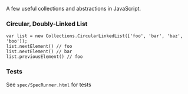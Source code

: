 A few useful collections and abstractions in JavaScript.

### Circular, Doubly-Linked List

    var list = new Collections.CircularLinkedList(['foo', 'bar', 'baz', 'boo']);
    list.nextElement() // foo
    list.nextElement() // bar
    list.previousElement() // foo


### Tests

See `spec/SpecRunner.html` for tests